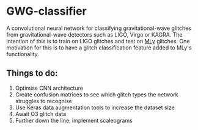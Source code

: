 # GWG-classifier
A convolutional neural network for classifying gravitational-wave glitches from gravitational-wave detectors such as LIGO, Virgo or KAGRA. The intention of this is to train on LIGO glitches and test on [MLy](https://git.ligo.org/mly/mly) glitches. One motivation for this is to have a glitch classification feature added to MLy's functionality.

## Things to do:
1. Optimise CNN architecture
2. Create confusion matrices to see which glitch types the network struggles to recognise
3. Use Keras data augmentation tools to increase the dataset size
4. Await O3 glitch data
5. Further down the line, implement scaleograms
